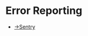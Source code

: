 # Error Reporting
- [→Sentry](https://github.com/Chaoses-Ib/SoftwareDevelopment/blob/main/Software%20Engineering/Error%20Reporting/Sentry.md#rust)